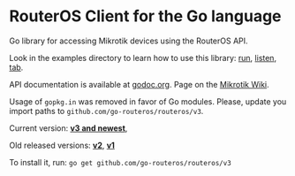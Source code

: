 # RouterOS Client for the Go language

Go library for accessing Mikrotik devices using the RouterOS API.

Look in the examples directory to learn how to use this library:
[run](examples/run/main.go),
[listen](examples/listen/main.go),
[tab](examples/tab/main.go).

API documentation is available at [godoc.org](https://godoc.org/github.com/go-routeros/routeros).
Page on the [Mikrotik Wiki](http://wiki.mikrotik.com/wiki/API_in_Go).

Usage of `gopkg.in` was removed in favor of Go modules. Please, update you import paths to
`github.com/go-routeros/routeros/v3`.

Current version:
[**v3 and newest**](https://github.com/go-routeros/routeros/),

Old released versions:
[**v2**](https://github.com/go-routeros/routeros/tree/v2),
[**v1**](https://github.com/go-routeros/routeros/tree/v1)

To install it, run:
`go get github.com/go-routeros/routeros/v3`